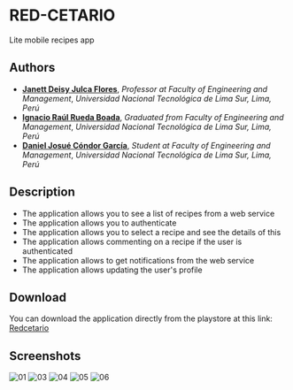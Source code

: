 # RED-CETARIO

Lite mobile recipes app

## Authors

- [**Janett Deisy Julca Flores**](https://github.com/janettjulcaflores), *Professor at Faculty of Engineering and Management*, *Universidad Nacional Tecnológica de Lima Sur, Lima, Perú*
- [**Ignacio Raúl Rueda Boada**](https://github.com/Jibaru), *Graduated from Faculty of Engineering and Management*, *Universidad Nacional Tecnológica de Lima Sur, Lima, Perú*
- [**Daniel Josué Cóndor García**](https://github.com/danielcondor9), *Student at Faculty of Engineering and Management*, *Universidad Nacional Tecnológica de Lima Sur, Lima, Perú*

## Description

- The application allows you to see a list of recipes from a web service
- The application allows you to authenticate
- The application allows you to select a recipe and see the details of this
- The application allows commenting on a recipe if the user is authenticated
- The application allows to get notifications from the web service
- The application allows updating the user's profile

## Download

You can download the application directly from the playstore at this link:
[Redcetario](https://play.google.com/store/apps/details?id=com.untels.redcetario&hl=es_PE&gl=US)

## Screenshots

![01](screenshots/01.png)
![03](screenshots/02.png)
![04](screenshots/03.png)
![05](screenshots/04.png)
![06](screenshots/06.png)
